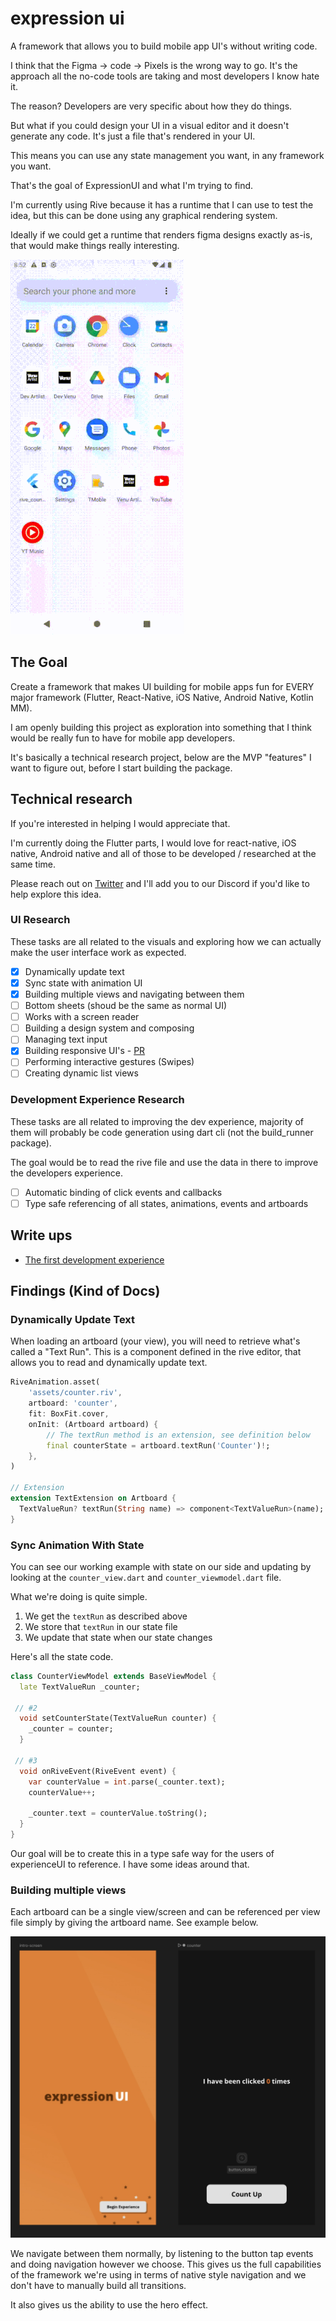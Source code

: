 # expression ui 

A framework that allows you to build mobile app UI's without writing code. 

I think that the Figma -> code -> Pixels is the wrong way to go. It's the approach all the no-code tools are taking and most developers I know hate it.

The reason? Developers are very specific about how they do things. 

But what if you could design your UI in a visual editor and it doesn't generate any code. It's just a file that's rendered in your UI.

This means you can use any state management you want, in any framework you want. 

That's the goal of ExpressionUI and what I'm trying to find. 

I'm currently using Rive because it has a runtime that I can use to test the idea, but this can be done using any graphical rendering system. 

Ideally if we could get a runtime that renders figma designs exactly as-is, that would make things really interesting. 


![Experience So Far](/resources/experience-so-far-resize.gif)

## The Goal

Create a framework that makes UI building for mobile apps fun for EVERY major framework (Flutter, React-Native, iOS Native, Android Native, Kotlin MM).

I am openly building this project as exploration into something that I think would be really fun to have for mobile app developers. 

It's basically a technical research project, below are the MVP "features" I want to figure out, before I start building the package.

## Technical research

If you're interested in helping I would appreciate that.

I'm currently doing the Flutter parts, I would love for react-native, iOS native, Android native and all of those to be developed / researched at the same time. 

Please reach out on [Twitter](https://twitter.com/danemackier) and I'll add you to our Discord if you'd like to help explore this idea.

### UI Research

These tasks are all related to the visuals and exploring how we can actually make the user interface work as expected.

- [x] Dynamically update text
- [x] Sync state with animation UI
- [x] Building multiple views and navigating between them
- [ ] Bottom sheets (shoud be the same as normal UI)
- [ ] Works with a screen reader
- [ ] Building a design system and composing
- [ ] Managing text input
- [x] Building responsive UI's - [PR](https://github.com/FilledStacks/expression-ui/pull/1)
- [ ] Performing interactive gestures (Swipes)
- [ ] Creating dynamic list views

### Development Experience Research

These tasks are all related to improving the dev experience, majority of them will probably be code generation using dart cli (not the build_runner package). 

The goal would be to read the rive file and use the data in there to improve the developers experience.

- [ ] Automatic binding of click events and callbacks
- [ ] Type safe referencing of all states, animations, events and artboards 

## Write ups

- [The first development experience](https://x.com/DaneMackier/status/1773348709461344415?s=20)

## Findings (Kind of Docs)

### Dynamically Update Text

When loading an artboard (your view), you will need to retrieve what's called a "Text Run". This is a component defined in the rive editor, that allows you to read and dynamically update text.

```dart
RiveAnimation.asset(
    'assets/counter.riv',
    artboard: 'counter',
    fit: BoxFit.cover,
    onInit: (Artboard artboard) {
        // The textRun method is an extension, see definition below
        final counterState = artboard.textRun('Counter')!;
    },
)

// Extension
extension TextExtension on Artboard {
  TextValueRun? textRun(String name) => component<TextValueRun>(name);
}
```

### Sync Animation With State

You can see our working example with state on our side and updating by looking at the `counter_view.dart` and `counter_viewmodel.dart` file. 

What we're doing is quite simple.

1. We get the `textRun` as described above
2. We store that `textRun` in our state file 
3. We update that state when our state changes

Here's all the state code.

```dart
class CounterViewModel extends BaseViewModel {
  late TextValueRun _counter;

 // #2
  void setCounterState(TextValueRun counter) {
    _counter = counter;
  }

 // #3
  void onRiveEvent(RiveEvent event) {
    var counterValue = int.parse(_counter.text);
    counterValue++;

    _counter.text = counterValue.toString();
  }
}

```

Our goal will be to create this in a type safe way for the users of experienceUI to reference. I have some ideas around that. 

### Building multiple views

Each artboard can be a single view/screen and can be referenced per view file simply by giving the artboard name. See example below.

![Multi-screen design](/resources/multi-screen-design.jpg)

We navigate between them normally, by listening to the button tap events and doing navigation however we choose. This gives us the full capabilities of the framework we're using in terms of native style navigation and we don't have to manually build all transitions. 

It also gives us the ability to use the hero effect.

